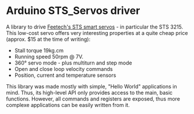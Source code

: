 # Arduino STS_Servos driver

A library to drive [Feetech's STS smart servos](https://www.google.com/search?client=firefox-b-d&q=feetech+sts3215) - in particular the STS 3215.
This low-cost servo offers very interesting properties at a quite cheap price (approx. $15 at the time of writing):
 - Stall torque 19kg.cm
 - Running speed 50rpm @ 7V.
 - 360° servo mode - plus multiturn and step mode
 - Open and close loop velocity commands
 - Position, current and temperature sensors

This library was made mostly with simple, "Hello World" applications in mind. Thus, its high-level API only provides access to
the main, basic functions. However, all commands and registers are exposed, thus more complexe applications can be easily
written from it.
